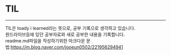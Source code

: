 # TIL
-----------
TIL은 toady i learned라는 뜻으로, 공부 기록으로 생각하고 있습니다.<br>
원드라이브등에 있던 공부자료와 새로 공부한 내용을 기록합니다. <br>
readme.md파일을 작성하기위한 마크다운 문법:https://m.blog.naver.com/jooeun0502/221956294941
